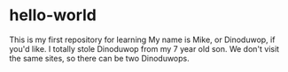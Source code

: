 # hello-world
This is my first repository for learning
My name is Mike, or Dinoduwop, if you'd like. I totally stole Dinoduwop from my 7 year old son.
We don't visit the same sites, so there can be two Dinoduwops.
